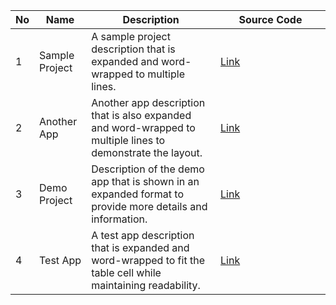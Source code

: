 <table>
  <thead>
    <tr>
      <th>No</th>
      <th>Name</th>
      <th>Description</th>
      <th style="width: 160px;">Source Code</th>
    </tr>
  </thead>
  <tbody>
    <tr>
      <td>1</td>
      <td>Sample Project</td>
      <td>A sample project description that is expanded and word-wrapped to multiple lines.</td>
      <td><a href="https://github.com/">Link</a></td>
    </tr>
    <tr>
      <td>2</td>
      <td>Another App</td>
      <td>Another app description that is also expanded and word-wrapped to multiple lines to demonstrate the layout.</td>
      <td><a href="https://github.com/">Link</a></td>
    </tr>
    <tr>
      <td>3</td>
      <td>Demo Project</td>
      <td>Description of the demo app that is shown in an expanded format to provide more details and information.</td>
      <td><a href="https://github.com/">Link</a></td>
    </tr>
    <tr>
      <td>4</td>
      <td>Test App</td>
      <td>A test app description that is expanded and word-wrapped to fit the table cell while maintaining readability.</td>
      <td><a href="https://github.com/">Link</a></td>
    </tr>
  </tbody>
</table>
